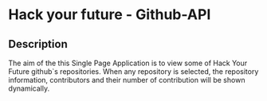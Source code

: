  Hack your future - Github-API
 ===
 

Description
---

The aim of the this  Single Page Application is to  view  some of Hack Your Future github`s repositories. When any repository is selected, the repository information, contributors  and their number of contribution will be shown dynamically.
